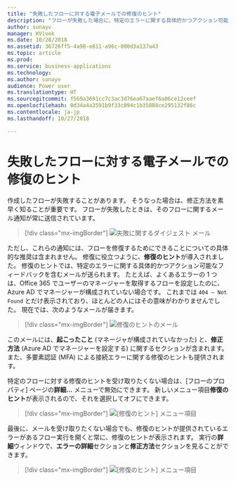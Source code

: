 ```yaml
---
title: "失敗したフローに対する電子メールでの修復のヒント"
description: "フローが失敗した場合に、特定のエラーに関する具体的かつアクション可能なフィードバックを含むメールを受け取ります。 修復のヒントでは、フローが失敗した理由と解決方法が正確に示されます。 Flow ポータルで実行失敗をクリックして、修復のヒントを見ることもできます。"
author: sunayv
manager: KVivek
ms.date: 10/28/2018
ms.assetid: 36726ff5-4a98-e811-a96c-000d3a137a43
ms.topic: article
ms.prod: 
ms.service: business-applications
ms.technology: 
ms.author: sunayv
audience: Power user
ms.translationtype: HT
ms.sourcegitcommit: f569a3691cc7c3ac3d76ea67aaef6a06ce12ceef
ms.openlocfilehash: 0d34a4a3591b9f33c094c1b35888ce295132f86c
ms.contentlocale: ja-jp
ms.lasthandoff: 10/27/2018

---
```

# <a name="repair-tips-in-email-for-failed-flows"></a>失敗したフローに対する電子メールでの修復のヒント




作成したフローが失敗することがあります。 そうなった場合は、修正方法を素早く知ることが重要です。 フローが失敗したときは、そのフローに関するメール通知が常に送信されています。

> [!div class="mx-imgBorder"]
> ![失敗に関するダイジェスト メール](media/repair-tips-0.png "失敗に関するダイジェスト メール")

ただし、これらの通知には、フローを修復するためにできることについての具体的な推奨は含まれません。 修復に役立つように、**修復のヒント**が導入されました。 修復のヒントでは、特定のエラーに関する具体的かつアクション可能なフィードバックを含むメールが送られます。 たとえば、よくあるエラーの 1 つは、Office 365 でユーザーのマネージャーを取得するフローを設定したのに、Azure AD でマネージャーが構成されていない場合です。 これまでは `404 – Not Found` とだけ表示されており、ほとんどの人にはその意味がわかりませんでした。 現在では、次のようなメールが届きます。

> [!div class="mx-imgBorder"]
> ![修復のヒントのメール](media/repair-tips-1.png "修復のヒントのメール")

このメールには、**起こったこと** (マネージャが構成されていなかった) と、**修正方法** (Azure AD でマネージャーを設定する) に関するセクションが含まれます。 また、多要素認証 (MFA) による接続エラーに関する修復のヒントも提供されます。

特定のフローに対する修復のヒントを受け取りたくない場合は、[フローのプロパティ] ページの**詳細...** メニューで無効にできます。 新しいメニュー項目**修復のヒント**が表示されるので、それを選択してオフにできます。

> [!div class="mx-imgBorder"]
> ![[修復のヒント] メニュー項目](media/repair-tips-3.png "[修復のヒント] メニュー項目")

最後に、メールを受け取りたくない場合でも、修復のヒントが提供されているエラーがあるフロー実行を開くと常に、修復のヒントが表示されます。 実行の**詳細**ウィンドウで、**エラーの詳細**セクションと**修正方法**セクションを見ることができます。

> [!div class="mx-imgBorder"]
> ![[修復のヒント] メニュー項目](media/repair-tips-2.png "[修復のヒント] メニュー項目")
